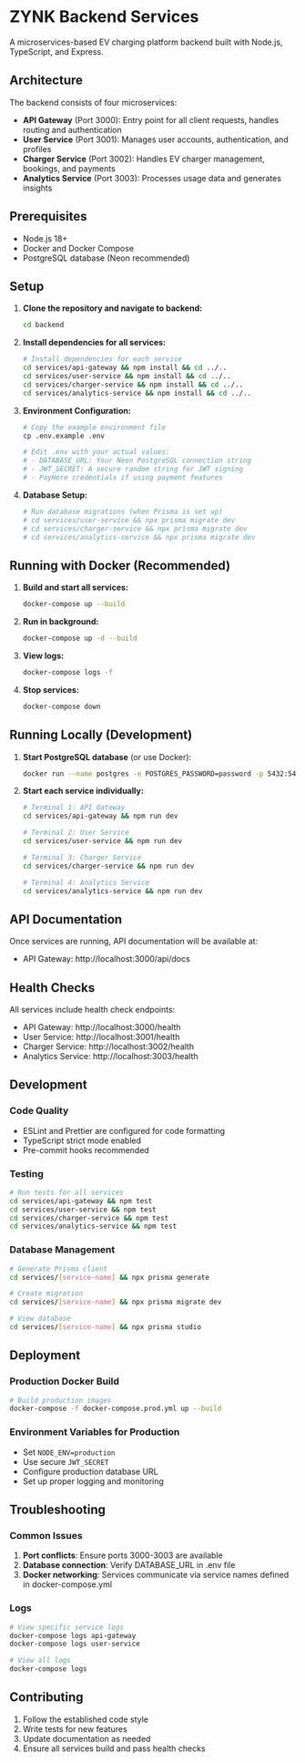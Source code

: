 # ZYNK Backend Services

A microservices-based EV charging platform backend built with Node.js, TypeScript, and Express.

## Architecture

The backend consists of four microservices:

- **API Gateway** (Port 3000): Entry point for all client requests, handles routing and authentication
- **User Service** (Port 3001): Manages user accounts, authentication, and profiles
- **Charger Service** (Port 3002): Handles EV charger management, bookings, and payments
- **Analytics Service** (Port 3003): Processes usage data and generates insights

## Prerequisites

- Node.js 18+
- Docker and Docker Compose
- PostgreSQL database (Neon recommended)

## Setup

1. **Clone the repository and navigate to backend:**
   ```bash
   cd backend
   ```

2. **Install dependencies for all services:**
   ```bash
   # Install dependencies for each service
   cd services/api-gateway && npm install && cd ../..
   cd services/user-service && npm install && cd ../..
   cd services/charger-service && npm install && cd ../..
   cd services/analytics-service && npm install && cd ../..
   ```

3. **Environment Configuration:**
   ```bash
   # Copy the example environment file
   cp .env.example .env

   # Edit .env with your actual values:
   # - DATABASE_URL: Your Neon PostgreSQL connection string
   # - JWT_SECRET: A secure random string for JWT signing
   # - PayHere credentials if using payment features
   ```

4. **Database Setup:**
   ```bash
   # Run database migrations (when Prisma is set up)
   # cd services/user-service && npx prisma migrate dev
   # cd services/charger-service && npx prisma migrate dev
   # cd services/analytics-service && npx prisma migrate dev
   ```

## Running with Docker (Recommended)

1. **Build and start all services:**
   ```bash
   docker-compose up --build
   ```

2. **Run in background:**
   ```bash
   docker-compose up -d --build
   ```

3. **View logs:**
   ```bash
   docker-compose logs -f
   ```

4. **Stop services:**
   ```bash
   docker-compose down
   ```

## Running Locally (Development)

1. **Start PostgreSQL database** (or use Docker):
   ```bash
   docker run --name postgres -e POSTGRES_PASSWORD=password -p 5432:5432 -d postgres:15
   ```

2. **Start each service individually:**
   ```bash
   # Terminal 1: API Gateway
   cd services/api-gateway && npm run dev

   # Terminal 2: User Service
   cd services/user-service && npm run dev

   # Terminal 3: Charger Service
   cd services/charger-service && npm run dev

   # Terminal 4: Analytics Service
   cd services/analytics-service && npm run dev
   ```

## API Documentation

Once services are running, API documentation will be available at:
- API Gateway: http://localhost:3000/api/docs

## Health Checks

All services include health check endpoints:
- API Gateway: http://localhost:3000/health
- User Service: http://localhost:3001/health
- Charger Service: http://localhost:3002/health
- Analytics Service: http://localhost:3003/health

## Development

### Code Quality
- ESLint and Prettier are configured for code formatting
- TypeScript strict mode enabled
- Pre-commit hooks recommended

### Testing
```bash
# Run tests for all services
cd services/api-gateway && npm test
cd services/user-service && npm test
cd services/charger-service && npm test
cd services/analytics-service && npm test
```

### Database Management
```bash
# Generate Prisma client
cd services/[service-name] && npx prisma generate

# Create migration
cd services/[service-name] && npx prisma migrate dev

# View database
cd services/[service-name] && npx prisma studio
```

## Deployment

### Production Docker Build
```bash
# Build production images
docker-compose -f docker-compose.prod.yml up --build
```

### Environment Variables for Production
- Set `NODE_ENV=production`
- Use secure `JWT_SECRET`
- Configure production database URL
- Set up proper logging and monitoring

## Troubleshooting

### Common Issues

1. **Port conflicts**: Ensure ports 3000-3003 are available
2. **Database connection**: Verify DATABASE_URL in .env file
3. **Docker networking**: Services communicate via service names defined in docker-compose.yml

### Logs
```bash
# View specific service logs
docker-compose logs api-gateway
docker-compose logs user-service

# View all logs
docker-compose logs
```

## Contributing

1. Follow the established code style
2. Write tests for new features
3. Update documentation as needed
4. Ensure all services build and pass health checks